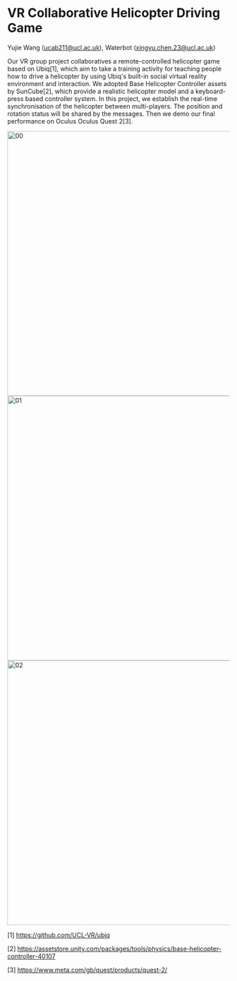 # VR Collaborative Helicopter Driving Game


Yujie Wang (ucab211@ucl.ac.uk), Waterbot (xingyu.chen.23@ucl.ac.uk)

Our VR group project collaboratives a remote-controlled helicopter game based on Ubiq[1], which aim to take a training activity for teaching people how to drive a helicopter by using Ubiq's built-in social virtual reality environment and interaction. We adopted Base Helicopter Controller assets by SunCube[2], which provide a realistic helicopter model and a keyboard-press based controller system. In this project, we establish the real-time synchronisation of the helicopter between multi-players. The position and rotation status will be shared by the messages. Then we demo our final performance on Oculus Oculus Quest 2[3].

<img width="600" alt="00" src="https://github.com/Christol-Jalen/VR-Collaborative-Helicopter-Driving-Game/blob/main/GameDemos/000.png">

<img width="600" alt="01" src="https://github.com/Christol-Jalen/VR-Collaborative-Helicopter-Driving-Game/blob/main/GameDemos/001.png">

<img width="600" alt="02" src="https://github.com/Christol-Jalen/VR-Collaborative-Helicopter-Driving-Game/blob/main/GameDemos/002.png">

[1] https://github.com/UCL-VR/ubiq

[2] https://assetstore.unity.com/packages/tools/physics/base-helicopter-controller-40107

[3] https://www.meta.com/gb/quest/products/quest-2/
